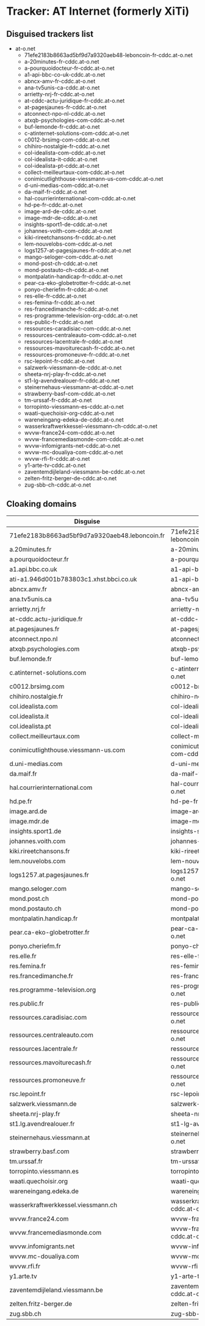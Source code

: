 # Tracker: AT Internet (formerly XiTi)

## Disguised trackers list

* at-o.net
    * 71efe2183b8663ad5bf9d7a9320aeb48-leboncoin-fr-cddc.at-o.net
    * a-20minutes-fr-cddc.at-o.net
    * a-pourquoidocteur-fr-cddc.at-o.net
    * a1-api-bbc-co-uk-cddc.at-o.net
    * abncx-amv-fr-cddc.at-o.net
    * ana-tv5unis-ca-cddc.at-o.net
    * arrietty-nrj-fr-cddc.at-o.net
    * at-cddc-actu-juridique-fr-cddc.at-o.net
    * at-pagesjaunes-fr-cddc.at-o.net
    * atconnect-npo-nl-cddc.at-o.net
    * atxqb-psychologies-com-cddc.at-o.net
    * buf-lemonde-fr-cddc.at-o.net
    * c-atinternet-solutions-com-cddc.at-o.net
    * c0012-brsimg-com-cddc.at-o.net
    * chihiro-nostalgie-fr-cddc.at-o.net
    * col-idealista-com-cddc.at-o.net
    * col-idealista-it-cddc.at-o.net
    * col-idealista-pt-cddc.at-o.net
    * collect-meilleurtaux-com-cddc.at-o.net
    * conimicutlighthouse-viessmann-us-com-cddc.at-o.net
    * d-uni-medias-com-cddc.at-o.net
    * da-maif-fr-cddc.at-o.net
    * hal-courrierinternational-com-cddc.at-o.net
    * hd-pe-fr-cddc.at-o.net
    * image-ard-de-cddc.at-o.net
    * image-mdr-de-cddc.at-o.net
    * insights-sport1-de-cddc.at-o.net
    * johannes-voith-com-cddc.at-o.net
    * kiki-rireetchansons-fr-cddc.at-o.net
    * lem-nouvelobs-com-cddc.at-o.net
    * logs1257-at-pagesjaunes-fr-cddc.at-o.net
    * mango-seloger-com-cddc.at-o.net
    * mond-post-ch-cddc.at-o.net
    * mond-postauto-ch-cddc.at-o.net
    * montpalatin-handicap-fr-cddc.at-o.net
    * pear-ca-eko-globetrotter-fr-cddc.at-o.net
    * ponyo-cheriefm-fr-cddc.at-o.net
    * res-elle-fr-cddc.at-o.net
    * res-femina-fr-cddc.at-o.net
    * res-francedimanche-fr-cddc.at-o.net
    * res-programme-television-org-cddc.at-o.net
    * res-public-fr-cddc.at-o.net
    * ressources-caradisiac-com-cddc.at-o.net
    * ressources-centraleauto-com-cddc.at-o.net
    * ressources-lacentrale-fr-cddc.at-o.net
    * ressources-mavoiturecash-fr-cddc.at-o.net
    * ressources-promoneuve-fr-cddc.at-o.net
    * rsc-lepoint-fr-cddc.at-o.net
    * salzwerk-viessmann-de-cddc.at-o.net
    * sheeta-nrj-play-fr-cddc.at-o.net
    * st1-lg-avendrealouer-fr-cddc.at-o.net
    * steinernehaus-viessmann-at-cddc.at-o.net
    * strawberry-basf-com-cddc.at-o.net
    * tm-urssaf-fr-cddc.at-o.net
    * torropinto-viessmann-es-cddc.at-o.net
    * waati-quechoisir-org-cddc.at-o.net
    * wareneingang-edeka-de-cddc.at-o.net
    * wasserkraftwerkkessel-viessmann-ch-cddc.at-o.net
    * wvvw-france24-com-cddc.at-o.net
    * wvvw-francemediasmonde-com-cddc.at-o.net
    * wvvw-infomigrants-net-cddc.at-o.net
    * wvvw-mc-doualiya-com-cddc.at-o.net
    * wvvw-rfi-fr-cddc.at-o.net
    * y1-arte-tv-cddc.at-o.net
    * zaventemdijleland-viessmann-be-cddc.at-o.net
    * zelten-fritz-berger-de-cddc.at-o.net
    * zug-sbb-ch-cddc.at-o.net

## Cloaking domains

| Disguise | Tracker |
| ---- | ---- |
| 71efe2183b8663ad5bf9d7a9320aeb48.leboncoin.fr | 71efe2183b8663ad5bf9d7a9320aeb48-leboncoin-fr-cddc.at-o.net |
| a.20minutes.fr | a-20minutes-fr-cddc.at-o.net |
| a.pourquoidocteur.fr | a-pourquoidocteur-fr-cddc.at-o.net |
| a1.api.bbc.co.uk | a1-api-bbc-co-uk-cddc.at-o.net |
| ati-a1.946d001b783803c1.xhst.bbci.co.uk | a1-api-bbc-co-uk-cddc.at-o.net |
| abncx.amv.fr | abncx-amv-fr-cddc.at-o.net |
| ana.tv5unis.ca | ana-tv5unis-ca-cddc.at-o.net |
| arrietty.nrj.fr | arrietty-nrj-fr-cddc.at-o.net |
| at-cddc.actu-juridique.fr | at-cddc-actu-juridique-fr-cddc.at-o.net |
| at.pagesjaunes.fr | at-pagesjaunes-fr-cddc.at-o.net |
| atconnect.npo.nl | atconnect-npo-nl-cddc.at-o.net |
| atxqb.psychologies.com | atxqb-psychologies-com-cddc.at-o.net |
| buf.lemonde.fr | buf-lemonde-fr-cddc.at-o.net |
| c.atinternet-solutions.com | c-atinternet-solutions-com-cddc.at-o.net |
| c0012.brsimg.com | c0012-brsimg-com-cddc.at-o.net |
| chihiro.nostalgie.fr | chihiro-nostalgie-fr-cddc.at-o.net |
| col.idealista.com | col-idealista-com-cddc.at-o.net |
| col.idealista.it | col-idealista-it-cddc.at-o.net |
| col.idealista.pt | col-idealista-pt-cddc.at-o.net |
| collect.meilleurtaux.com | collect-meilleurtaux-com-cddc.at-o.net |
| conimicutlighthouse.viessmann-us.com | conimicutlighthouse-viessmann-us-com-cddc.at-o.net |
| d.uni-medias.com | d-uni-medias-com-cddc.at-o.net |
| da.maif.fr | da-maif-fr-cddc.at-o.net |
| hal.courrierinternational.com | hal-courrierinternational-com-cddc.at-o.net |
| hd.pe.fr | hd-pe-fr-cddc.at-o.net |
| image.ard.de | image-ard-de-cddc.at-o.net |
| image.mdr.de | image-mdr-de-cddc.at-o.net |
| insights.sport1.de | insights-sport1-de-cddc.at-o.net |
| johannes.voith.com | johannes-voith-com-cddc.at-o.net |
| kiki.rireetchansons.fr | kiki-rireetchansons-fr-cddc.at-o.net |
| lem.nouvelobs.com | lem-nouvelobs-com-cddc.at-o.net |
| logs1257.at.pagesjaunes.fr | logs1257-at-pagesjaunes-fr-cddc.at-o.net |
| mango.seloger.com | mango-seloger-com-cddc.at-o.net |
| mond.post.ch | mond-post-ch-cddc.at-o.net |
| mond.postauto.ch | mond-postauto-ch-cddc.at-o.net |
| montpalatin.handicap.fr | montpalatin-handicap-fr-cddc.at-o.net |
| pear.ca-eko-globetrotter.fr | pear-ca-eko-globetrotter-fr-cddc.at-o.net |
| ponyo.cheriefm.fr | ponyo-cheriefm-fr-cddc.at-o.net |
| res.elle.fr | res-elle-fr-cddc.at-o.net |
| res.femina.fr | res-femina-fr-cddc.at-o.net |
| res.francedimanche.fr | res-francedimanche-fr-cddc.at-o.net |
| res.programme-television.org | res-programme-television-org-cddc.at-o.net |
| res.public.fr | res-public-fr-cddc.at-o.net |
| ressources.caradisiac.com | ressources-caradisiac-com-cddc.at-o.net |
| ressources.centraleauto.com | ressources-centraleauto-com-cddc.at-o.net |
| ressources.lacentrale.fr | ressources-lacentrale-fr-cddc.at-o.net |
| ressources.mavoiturecash.fr | ressources-mavoiturecash-fr-cddc.at-o.net |
| ressources.promoneuve.fr | ressources-promoneuve-fr-cddc.at-o.net |
| rsc.lepoint.fr | rsc-lepoint-fr-cddc.at-o.net |
| salzwerk.viessmann.de | salzwerk-viessmann-de-cddc.at-o.net |
| sheeta.nrj-play.fr | sheeta-nrj-play-fr-cddc.at-o.net |
| st1.lg.avendrealouer.fr | st1-lg-avendrealouer-fr-cddc.at-o.net |
| steinernehaus.viessmann.at | steinernehaus-viessmann-at-cddc.at-o.net |
| strawberry.basf.com | strawberry-basf-com-cddc.at-o.net |
| tm.urssaf.fr | tm-urssaf-fr-cddc.at-o.net |
| torropinto.viessmann.es | torropinto-viessmann-es-cddc.at-o.net |
| waati.quechoisir.org | waati-quechoisir-org-cddc.at-o.net |
| wareneingang.edeka.de | wareneingang-edeka-de-cddc.at-o.net |
| wasserkraftwerkkessel.viessmann.ch | wasserkraftwerkkessel-viessmann-ch-cddc.at-o.net |
| wvvw.france24.com | wvvw-france24-com-cddc.at-o.net |
| wvvw.francemediasmonde.com | wvvw-francemediasmonde-com-cddc.at-o.net |
| wvvw.infomigrants.net | wvvw-infomigrants-net-cddc.at-o.net |
| wvvw.mc-doualiya.com | wvvw-mc-doualiya-com-cddc.at-o.net |
| wvvw.rfi.fr | wvvw-rfi-fr-cddc.at-o.net |
| y1.arte.tv | y1-arte-tv-cddc.at-o.net |
| zaventemdijleland.viessmann.be | zaventemdijleland-viessmann-be-cddc.at-o.net |
| zelten.fritz-berger.de | zelten-fritz-berger-de-cddc.at-o.net |
| zug.sbb.ch | zug-sbb-ch-cddc.at-o.net |